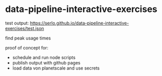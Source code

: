 # data-pipeline-interactive-exercises

test output: https://serlo.github.io/data-pipeline-interactive-exercises/test.json

find peak usage times

proof of concept for:

- schedule and run node scripts
- publish output with github pages
- load data von planetscale and use secrets

